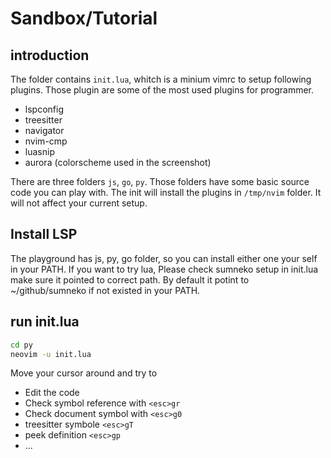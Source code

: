 # Sandbox/Tutorial

## introduction

The folder contains `init.lua`, whitch is a minium vimrc to setup following plugins. Those plugin are some of the
most used plugins for programmer.

- lspconfig
- treesitter
- navigator
- nvim-cmp
- luasnip
- aurora (colorscheme used in the screenshot)

There are three folders `js`, `go`, `py`. Those folders have some basic source code you can play with.
The init will install the plugins in ``/tmp/nvim`` folder. It will not affect your current setup.

## Install LSP

The playground has js, py, go folder, so you can install either one your self in your PATH.
If you want to try lua, Please check sumneko setup in init.lua make sure it pointed to correct path. By default it
potint to ~/github/sumneko if not existed in your PATH.

## run init.lua

```bash
cd py
neovim -u init.lua
```

Move your cursor around and try to

- Edit the code
- Check symbol reference with `<esc>gr`
- Check document symbol with `<esc>g0`
- treesitter symbole `<esc>gT`
- peek definition `<esc>gp`
- ...
